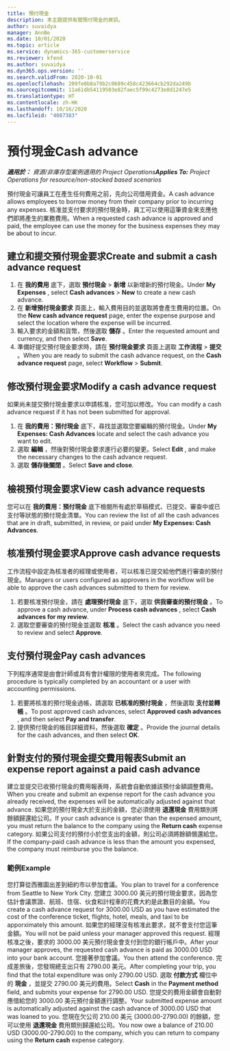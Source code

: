 ```yaml
---
title: 預付現金
description: 本主題提供有關預付現金的資訊。
author: suvaidya
manager: AnnBe
ms.date: 10/01/2020
ms.topic: article
ms.service: dynamics-365-customerservice
ms.reviewer: kfend
ms.author: suvaidya
ms.dyn365.ops.version: ''
ms.search.validFrom: 2020-10-01
ms.openlocfilehash: 209fe0b8a79b2c0689c458c423664cb292da249b
ms.sourcegitcommit: 11a61db54119503e82faec5f99c4273e8d1247e5
ms.translationtype: HT
ms.contentlocale: zh-HK
ms.lasthandoff: 10/16/2020
ms.locfileid: "4087383"
---
```

# <a name="cash-advance"></a><span data-ttu-id="bfe00-103">預付現金</span><span class="sxs-lookup"><span data-stu-id="bfe00-103">Cash advance</span></span>

<span data-ttu-id="bfe00-104">_**適用於：** 資源/非庫存型案例適用的 Project Operations_</span><span class="sxs-lookup"><span data-stu-id="bfe00-104">_**Applies To:** Project Operations for resource/non-stocked based scenarios_</span></span>

<span data-ttu-id="bfe00-105">預付現金可讓員工在產生任何費用之前，先向公司借用資金。</span><span class="sxs-lookup"><span data-stu-id="bfe00-105">A cash advance allows employees to borrow money from their company prior to incurring any expenses.</span></span> <span data-ttu-id="bfe00-106">核准並支付要求的預付現金時，員工可以使用這筆資金來支應他們即將產生的業務費用。</span><span class="sxs-lookup"><span data-stu-id="bfe00-106">When a requested cash advance is approved and paid, the employee can use the money for the business expenses they may be about to incur.</span></span> 

## <a name="create-and-submit-a-cash-advance-request"></a><span data-ttu-id="bfe00-107">建立和提交預付現金要求</span><span class="sxs-lookup"><span data-stu-id="bfe00-107">Create and submit a cash advance request</span></span>

1. <span data-ttu-id="bfe00-108">在 **我的費用** 底下，選取 **預付現金** > **新增** 以新增新的預付現金。</span><span class="sxs-lookup"><span data-stu-id="bfe00-108">Under **My Expenses** , select **Cash advances** > **New** to create a new cash advance.</span></span> 
2. <span data-ttu-id="bfe00-109">在 **新增預付現金要求** 頁面上，輸入費用目的並選取將會產生費用的位置。</span><span class="sxs-lookup"><span data-stu-id="bfe00-109">On the **New cash advance request** page, enter the expense purpose and select the location where the expense will be incurred.</span></span>
3. <span data-ttu-id="bfe00-110">輸入要求的金額和貨幣，然後選取 **儲存** 。</span><span class="sxs-lookup"><span data-stu-id="bfe00-110">Enter the requested amount and currency, and then select **Save**.</span></span> 
4. <span data-ttu-id="bfe00-111">準備好提交預付現金要求時，請在 **預付現金要求** 頁面上選取 **工作流程** > **提交** 。</span><span class="sxs-lookup"><span data-stu-id="bfe00-111">When you are ready to submit the cash advance request, on the **Cash advance request** page, select **Workflow** > **Submit**.</span></span>

## <a name="modify-a-cash-advance-request"></a><span data-ttu-id="bfe00-112">修改預付現金要求</span><span class="sxs-lookup"><span data-stu-id="bfe00-112">Modify a cash advance request</span></span>

<span data-ttu-id="bfe00-113">如果尚未提交預付現金要求以申請核准，您可加以修改。</span><span class="sxs-lookup"><span data-stu-id="bfe00-113">You can modify a cash advance request if it has not been submitted for approval.</span></span>

1. <span data-ttu-id="bfe00-114">在 **我的費用：預付現金** 底下，尋找並選取您要編輯的預付現金。</span><span class="sxs-lookup"><span data-stu-id="bfe00-114">Under **My Expenses: Cash Advances** locate and select the cash advance you want to edit.</span></span>
2. <span data-ttu-id="bfe00-115">選取 **編輯** ，然後對預付現金要求進行必要的變更。</span><span class="sxs-lookup"><span data-stu-id="bfe00-115">Select **Edit** , and make the necessary changes to the cash advance request.</span></span> 
3. <span data-ttu-id="bfe00-116">選取 **儲存後關閉** 。</span><span class="sxs-lookup"><span data-stu-id="bfe00-116">Select **Save and close**.</span></span>


## <a name="view-cash-advance-requests"></a><span data-ttu-id="bfe00-117">檢視預付現金要求</span><span class="sxs-lookup"><span data-stu-id="bfe00-117">View cash advance requests</span></span>
<span data-ttu-id="bfe00-118">您可以在 **我的費用：預付現金** 底下檢閱所有處於草稿模式、已提交、審查中或已支付等狀態的預付現金清單。</span><span class="sxs-lookup"><span data-stu-id="bfe00-118">You can review the list of all the cash advances that are in draft, submitted, in review, or paid under **My Expenses: Cash Advances**.</span></span> 

## <a name="approve-cash-advance-requests"></a><span data-ttu-id="bfe00-119">核准預付現金要求</span><span class="sxs-lookup"><span data-stu-id="bfe00-119">Approve cash advance requests</span></span>

<span data-ttu-id="bfe00-120">工作流程中設定為核准者的經理或使用者，可以核准已提交給他們進行審查的預付現金。</span><span class="sxs-lookup"><span data-stu-id="bfe00-120">Managers or users configured as approvers in the workflow will be able to approve the cash advances submitted to them for review.</span></span> 

1. <span data-ttu-id="bfe00-121">若要核准預付現金，請在 **處理預付現金** 底下，選取 **供我審查的預付現金** 。</span><span class="sxs-lookup"><span data-stu-id="bfe00-121">To approve a cash advance, under **Process cash advances** , select **Cash advances for my review**.</span></span>
2. <span data-ttu-id="bfe00-122">選取您要審查的預付現金並選取 **核准** 。</span><span class="sxs-lookup"><span data-stu-id="bfe00-122">Select the cash advance you need to review and select **Approve**.</span></span>  

## <a name="pay-cash-advances"></a><span data-ttu-id="bfe00-123">支付預付現金</span><span class="sxs-lookup"><span data-stu-id="bfe00-123">Pay cash advances</span></span> 
<span data-ttu-id="bfe00-124">下列程序通常是由會計師或具有會計權限的使用者來完成。</span><span class="sxs-lookup"><span data-stu-id="bfe00-124">The following procedure is typically completed by an accountant or a user with accounting permissions.</span></span>

1. <span data-ttu-id="bfe00-125">若要將核准的預付現金過帳，請選取 **已核准的預付現金** ，然後選取 **支付並轉帳** 。</span><span class="sxs-lookup"><span data-stu-id="bfe00-125">To post approved cash advances, select **Approved cash advances** , and then select **Pay and transfer**.</span></span>  
2. <span data-ttu-id="bfe00-126">提供預付現金的帳目詳細資料，然後選取 **確定** 。</span><span class="sxs-lookup"><span data-stu-id="bfe00-126">Provide the journal details for the cash advances, and then select **OK**.</span></span> 

## <a name="submit-an-expense-report-against-a-paid-cash-advance"></a><span data-ttu-id="bfe00-127">針對支付的預付現金提交費用報表</span><span class="sxs-lookup"><span data-stu-id="bfe00-127">Submit an expense report against a paid cash advance</span></span> 

<span data-ttu-id="bfe00-128">建立並提交已收預付現金的費用報表時，系統會自動依據該預付金額調整費用。</span><span class="sxs-lookup"><span data-stu-id="bfe00-128">When you create and submit an expense report for the cash advance you already received, the expenses will be automatically adjusted against that advance.</span></span> <span data-ttu-id="bfe00-129">如果您的預付現金大於支出的金額，您必須使用 **退還現金** 費用類別將餘額歸還給公司。</span><span class="sxs-lookup"><span data-stu-id="bfe00-129">If your cash advance is greater than the expensed amount, you must return the balance to the company using the **Return cash** expense category.</span></span> <span data-ttu-id="bfe00-130">如果公司支付的預付小於您支出的金額，則公司必須將餘額償還給您。</span><span class="sxs-lookup"><span data-stu-id="bfe00-130">If the company-paid cash advance is less than the amount you expensed, the company must reimburse you the balance.</span></span> 

### <a name="example"></a><span data-ttu-id="bfe00-131">範例</span><span class="sxs-lookup"><span data-stu-id="bfe00-131">Example</span></span>
<span data-ttu-id="bfe00-132">您打算從西雅圖出差到紐約市以參加會議。</span><span class="sxs-lookup"><span data-stu-id="bfe00-132">You plan to travel for a conference from Seattle to New York City.</span></span> <span data-ttu-id="bfe00-133">您建立 3000.00 美元的預付現金要求，因為您估計會議票證、航班、住宿、伙食和計程車的花費大約是此數目的金額。</span><span class="sxs-lookup"><span data-stu-id="bfe00-133">You create a cash advance request for 3000.00 USD as you have estimated the cost of the conference ticket, flights, hotel, meals, and taxi to be apporximately this amount.</span></span> <span data-ttu-id="bfe00-134">如果您的經理沒有核准此要求，就不會支付您這筆金額。</span><span class="sxs-lookup"><span data-stu-id="bfe00-134">You will not be paid unless your manager approved this request.</span></span> <span data-ttu-id="bfe00-135">經理核准之後，要求的 3000.00 美元預付現金會支付到您的銀行帳戶中。</span><span class="sxs-lookup"><span data-stu-id="bfe00-135">After your manager approves, the requested cash advance is paid as 3000.00 USD into your bank account.</span></span> <span data-ttu-id="bfe00-136">您接著參加會議。</span><span class="sxs-lookup"><span data-stu-id="bfe00-136">You then attend the conference.</span></span> <span data-ttu-id="bfe00-137">完成差旅後，您發現總支出只有 2790.00 美元。</span><span class="sxs-lookup"><span data-stu-id="bfe00-137">After completing your trip, you find that the total expenditure was only 2790.00 USD.</span></span> <span data-ttu-id="bfe00-138">選取 **付款方式** 欄位中的 **現金** ，並提交 2790.00 美元的費用。</span><span class="sxs-lookup"><span data-stu-id="bfe00-138">Select **Cash** in the **Payment method** field, and submits your expense for 2790.00 USD.</span></span> <span data-ttu-id="bfe00-139">您提交的費用金額會自動對應借給您的 3000.00 美元預付金額進行調整。</span><span class="sxs-lookup"><span data-stu-id="bfe00-139">Your submitted expense amount is automatically adjusted against the cash advance of 3000.00 USD that was loaned to you.</span></span> <span data-ttu-id="bfe00-140">您現在欠公司 210.00 美元 (3000.00-2790.00) 的餘額，您可以使用 **退還現金** 費用類別歸還給公司。</span><span class="sxs-lookup"><span data-stu-id="bfe00-140">You now owe a balance of 210.00 USD (3000.00-2790.00) to the company, which you can return to company using the **Return cash** expense category.</span></span> 
